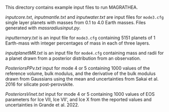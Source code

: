 This directory contains example input files to run MAGRATHEA.

*inputcore.txt*, *inputmantle.txt* and *inputwater.txt* are input files for `mode3.cfg` single layer planets with masses from 0.1 to 4.0 Earth masses. Files generated with *massradiusinput.py*.

*inputternary.txt* is an input file for `mode3.cfg` containing 5151 planets of 1 Earth-mass with integer percentages of mass in each of three layers. 

*inputplanetMR.txt* is an input file for `mode4.cfg` containing mass and radii for a planet drawn from a posterior distribution from an observation.

*PosteriorsPPv.txt* input for mode 4 or 5 containing 1000 values of the reference volume, bulk modulus, and the derivative of the bulk modulus drawn from Gaussians using the mean and uncertainties from Sakai et al. 2016 for silicate post-perovskite.

*PosteriorsVinet.txt* input for mode 4 or 5 containing 1000 values of EOS parameters for Ice VII, Ice VII', and Ice X from the reported values and uncertainties in Grande et al. 2022.
